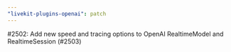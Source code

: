 ```yaml
---
"livekit-plugins-openai": patch
---
```


#2502: Add new speed and tracing options to OpenAI RealtimeModel and RealtimeSession (#2503)
